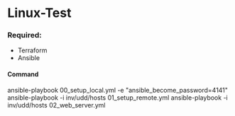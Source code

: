 # Linux-Test

### Required:
- Terraform
- Ansible



#### Command
ansible-playbook 00_setup_local.yml -e "ansible_become_password=4141"
ansible-playbook -i inv/udd/hosts 01_setup_remote.yml
ansible-playbook -i inv/udd/hosts 02_web_server.yml